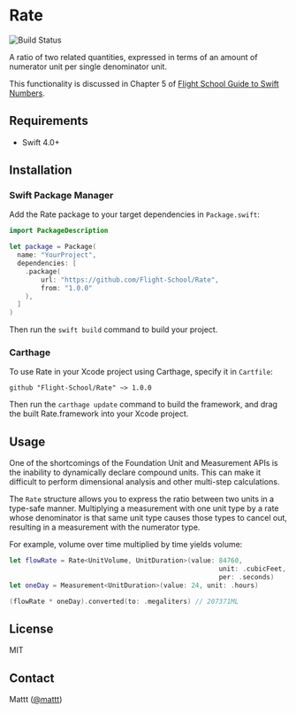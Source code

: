 # Rate

![Build Status](https://api.travis-ci.com/Flight-School/Rate.svg?branch=master)

A ratio of two related quantities,
expressed in terms of an amount of numerator unit per single denominator unit.

This functionality is discussed in Chapter 5 of
[Flight School Guide to Swift Numbers](https://gumroad.com/l/swift-numbers).

## Requirements

-   Swift 4.0+

## Installation

### Swift Package Manager

Add the Rate package to your target dependencies in `Package.swift`:

```swift
import PackageDescription

let package = Package(
  name: "YourProject",
  dependencies: [
    .package(
        url: "https://github.com/Flight-School/Rate",
        from: "1.0.0"
    ),
  ]
)
```

Then run the `swift build` command to build your project.

### Carthage

To use Rate in your Xcode project using Carthage,
specify it in `Cartfile`:

```
github "Flight-School/Rate" ~> 1.0.0
```

Then run the `carthage update` command to build the framework,
and drag the built Rate.framework into your Xcode project.

## Usage

One of the shortcomings of the Foundation Unit and Measurement APIs
is the inability to dynamically declare compound units.
This can make it difficult to perform dimensional analysis
and other multi-step calculations.

The `Rate` structure allows you to express the ratio
between two units in a type-safe manner.
Multiplying a measurement with one unit type by a rate
whose denominator is that same unit type causes those types to cancel out,
resulting in a measurement with the numerator type.

For example, volume over time multiplied by time yields volume:

```swift
let flowRate = Rate<UnitVolume, UnitDuration>(value: 84760,
                                                     unit: .cubicFeet,
                                                     per: .seconds)
let oneDay = Measurement<UnitDuration>(value: 24, unit: .hours)

(flowRate * oneDay).converted(to: .megaliters) // 207371ML
```

## License

MIT

## Contact

Mattt ([@mattt](https://twitter.com/mattt))

